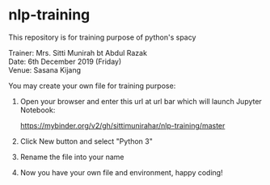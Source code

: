 # nlp-training

This repository is for training purpose of python's spacy

Trainer: Mrs. Sitti Munirah bt Abdul Razak
<br>Date: 6th December 2019 (Friday)
<br>Venue: Sasana Kijang

You may create your own file for training purpose:

1. Open your browser and enter this url at url bar which will launch Jupyter Notebook:
    
    https://mybinder.org/v2/gh/sittimunirahar/nlp-training/master
    
2. Click New button and select "Python 3"
3. Rename the file into your name
4. Now you have your own file and environment, happy coding!
